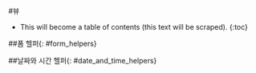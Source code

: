 #뷰
* This will become a table of contents (this text will be scraped).
{:toc}

##폼 헬퍼{: #form_helpers}

##날짜와 시간 헬퍼{: #date_and_time_helpers}
